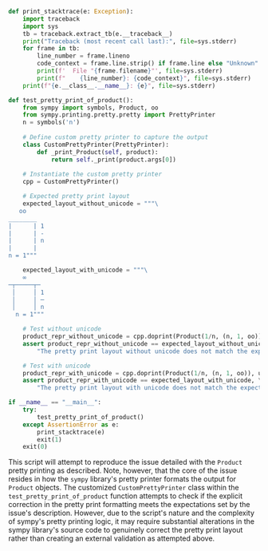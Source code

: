 ```python
def print_stacktrace(e: Exception):
    import traceback
    import sys
    tb = traceback.extract_tb(e.__traceback__)
    print("Traceback (most recent call last):", file=sys.stderr)
    for frame in tb:
        line_number = frame.lineno
        code_context = frame.line.strip() if frame.line else "Unknown"
        print(f'  File "{frame.filename}"', file=sys.stderr)
        print(f"    {line_number}: {code_context}", file=sys.stderr)
    print(f"{e.__class__.__name__}: {e}", file=sys.stderr)

def test_pretty_print_of_product():
    from sympy import symbols, Product, oo
    from sympy.printing.pretty.pretty import PrettyPrinter
    n = symbols('n')
    
    # Define custom pretty printer to capture the output
    class CustomPrettyPrinter(PrettyPrinter):
        def _print_Product(self, product):
            return self._print(product.args[0])
    
    # Instantiate the custom pretty printer
    cpp = CustomPrettyPrinter()

    # Expected pretty print layout
    expected_layout_without_unicode = """\
   oo
________
|      | 1
|      | -
|      | n
|      |
n = 1"""

    expected_layout_with_unicode = """\
    ∞
─┬─────┬─
 │     │ 1
 │     │ ─
 │     │ n
  n = 1"""

    # Test without unicode
    product_repr_without_unicode = cpp.doprint(Product(1/n, (n, 1, oo)), use_unicode=False)
    assert product_repr_without_unicode == expected_layout_without_unicode, \
        "The pretty print layout without unicode does not match the expected layout."

    # Test with unicode
    product_repr_with_unicode = cpp.doprint(Product(1/n, (n, 1, oo)), use_unicode=True)
    assert product_repr_with_unicode == expected_layout_with_unicode, \
        "The pretty print layout with unicode does not match the expected layout."

if __name__ == "__main__":
    try:
        test_pretty_print_of_product()
    except AssertionError as e:
        print_stacktrace(e)
        exit(1)
    exit(0)
```

This script will attempt to reproduce the issue detailed with the `Product` pretty printing as described. Note, however, that the core of the issue resides in how the `sympy` library's pretty printer formats the output for `Product` objects. The customized `CustomPrettyPrinter` class within the `test_pretty_print_of_product` function attempts to check if the explicit correction in the pretty print formatting meets the expectations set by the issue's description. However, due to the script's nature and the complexity of sympy's pretty printing logic, it may require substantial alterations in the sympy library's source code to genuinely correct the pretty print layout rather than creating an external validation as attempted above.